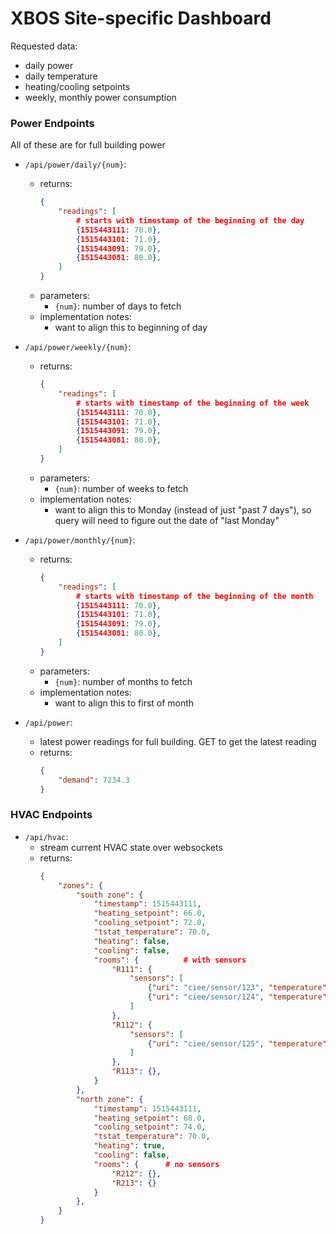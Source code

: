 # XBOS Site-specific Dashboard


Requested data:
- daily power
- daily temperature
- heating/cooling setpoints
- weekly, monthly power consumption

### Power Endpoints

All of these are for full building power

- `/api/power/daily/{num}`:
    - returns:
        ```json
        {
            "readings": [
                # starts with timestamp of the beginning of the day
                {1515443111: 70.0},
                {1515443101: 71.0},
                {1515443091: 79.0},
                {1515443081: 80.0},
            ]
        }
        ```
    - parameters:
        - `{num}`: number of days to fetch
    - implementation notes:
        - want to align this to beginning of day

- `/api/power/weekly/{num}`:
    - returns:
        ```json
        {
            "readings": [
                # starts with timestamp of the beginning of the week
                {1515443111: 70.0},
                {1515443101: 71.0},
                {1515443091: 79.0},
                {1515443081: 80.0},
            ]
        }
        ```
    - parameters:
        - `{num}`: number of weeks to fetch
    - implementation notes:
        - want to align this to Monday (instead of just "past 7 days"), so query will need to figure out the date of "last Monday"

- `/api/power/monthly/{num}`:
    - returns:
        ```json
        {
            "readings": [
                # starts with timestamp of the beginning of the month
                {1515443111: 70.0},
                {1515443101: 71.0},
                {1515443091: 79.0},
                {1515443081: 80.0},
            ]
        }
        ```
    - parameters:
        - `{num}`: number of months to fetch
    - implementation notes:
        - want to align this to first of month

- `/api/power`:
    - latest power readings for full building. GET to get the latest reading
    - returns:
        ```json
        {
            "demand": 7234.3
        }
        ```

### HVAC Endpoints

- `/api/hvac`:
    - stream current HVAC state over websockets
    - returns:
        ```json
        {
            "zones": {
                "south zone": {
                    "timestamp": 1515443111,
                    "heating_setpoint": 66.0,
                    "cooling_setpoint": 72.0,
                    "tstat_temperature": 70.0,
                    "heating": false,
                    "cooling": false,
                    "rooms": {          # with sensors
                        "R111": {
                            "sensors": [
                                {"uri": "ciee/sensor/123", "temperature": 70.2, "humidity": 46.2},
                                {"uri": "ciee/sensor/124", "temperature": 70.2, "humidity": 46.2},
                            ]
                        },
                        "R112": {
                            "sensors": [
                                {"uri": "ciee/sensor/125", "temperature": 70.2, "humidity": 46.2},
                            ]
                        },
                        "R113": {},
                    }
                },
                "north zone": {
                    "timestamp": 1515443111,
                    "heating_setpoint": 68.0,
                    "cooling_setpoint": 74.0,
                    "tstat_temperature": 70.0,
                    "heating": true,
                    "cooling": false,
                    "rooms": {      # no sensors
                        "R212": {},
                        "R213": {}
                    }
                },
            }
        }
        ```
